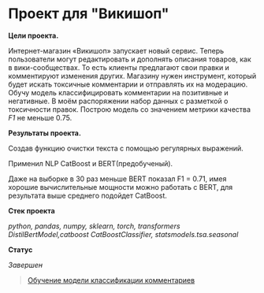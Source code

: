 # Проект для "Викишоп"

**Цели проекта.**

Интернет-магазин «Викишоп» запускает новый сервис. Теперь пользователи могут редактировать и дополнять описания товаров, как в вики-сообществах.
То есть клиенты предлагают свои правки и комментируют изменения других. Магазину нужен инструмент, который будет искать токсичные комментарии
и отправлять их на модерацию. 
Обучу модель классифицировать комментарии на позитивные и негативные. В моём распоряжении набор данных с разметкой о токсичности правок.
Построю модель со значением метрики качества *F1* не меньше 0.75.

**Результаты проекта.**

Создав функцию очистки текста с помощью регулярных выражений.

Применил NLP CatBoost и BERT(предобученый).

Даже на выборке в 30 раз меньше BERT показал F1 = 0.71, имея хорошие вычислительные мощности можно работать с BERT, для результата выше среднего подойдет CatBoost.


**Стек проекта**

_python, pandas, numpy, sklearn, torch, transformers DistilBertModel,catboost CatBoostClassifier, statsmodels.tsa.seasonal_

**Статус**

_Завершен_

> [Обучение модели классификации комментариев](https://github.com/Mikhail-9/yandex_projects_praktimum/blob/master/toxic_data_scientist/toxic_data_scientist.ipynb)
